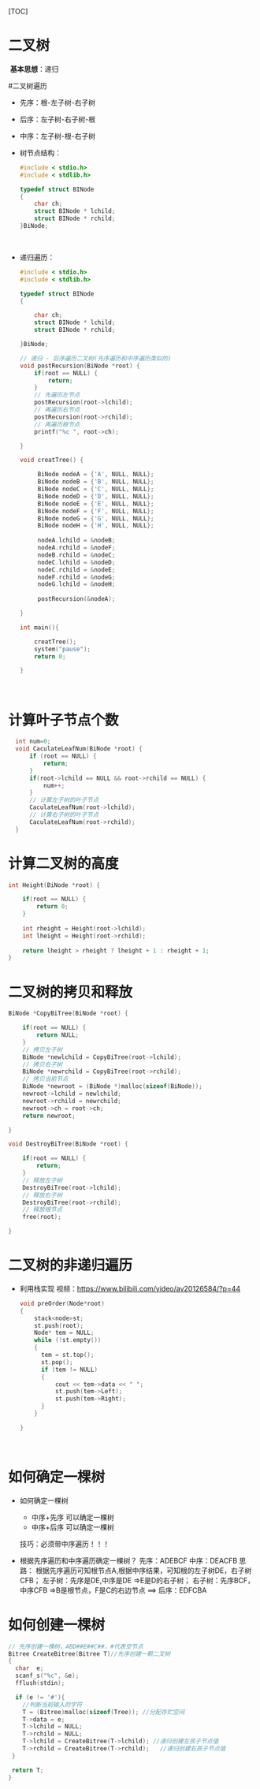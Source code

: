 [TOC]

# 二叉树

​	**基本思想**：递归



#二叉树遍历
* 先序：根-左子树-右子树

* 后序：左子树-右子树-根

* 中序：左子树-根-右子树

* 树节点结构：

  ```c++
  #include < stdio.h>
  #include < stdlib.h>

  typedef struct BINode
  {
      char ch;
      struct BINode * lchild;
      struct BINode * rchild;    
  }BiNode;
  ```

  ​

* 递归遍历：

  ```c++
  #include < stdio.h>
  #include < stdlib.h>

  typedef struct BINode
  {

      char ch;
      struct BINode * lchild;
      struct BINode * rchild;    

  }BiNode;

  // 递归 - 后序遍历二叉树(先序遍历和中序遍历类似的)
  void postRecursion(BiNode *root) {
      if(root == NULL) {
          return;
      }
      // 先遍历左节点
      postRecursion(root->lchild);
      // 再遍历右节点
      postRecursion(root->rchild);
      // 再遍历根节点
      printf("%c ", root->ch);

  }

  void creatTree() {

       BiNode nodeA = {'A', NULL, NULL};
       BiNode nodeB = {'B', NULL, NULL};
       BiNode nodeC = {'C', NULL, NULL};
       BiNode nodeD = {'D', NULL, NULL};
       BiNode nodeE = {'E', NULL, NULL};
       BiNode nodeF = {'F', NULL, NULL};
       BiNode nodeG = {'G', NULL, NULL};
       BiNode nodeH = {'H', NULL, NULL};
      
       nodeA.lchild = &nodeB;
       nodeA.rchild = &nodeF;
       nodeB.rchild = &nodeC;
       nodeC.lchild = &nodeD;
       nodeC.rchild = &nodeE;
       nodeF.rchild = &nodeG;
       nodeG.lchild = &nodeH;
       
       postRecursion(&nodeA);  

  }

  int main(){

      creatTree();
      system("pause");
      return 0;

  }
  ```

  ​

# 计算叶子节点个数
```c++
  int num=0;
  void CaculateLeafNum(BiNode *root) {
      if (root == NULL) {
          return;
      }
      if(root->lchild == NULL && root->rchild == NULL) {
          num++;
      }
      // 计算左子树的叶子节点
      CaculateLeafNum(root->lchild);
      // 计算右子树的叶子节点
      CaculateLeafNum(root->rchild);
  }
```



# 计算二叉树的高度
```c++
int Height(BiNode *root) {

    if(root == NULL) {
        return 0;
    }
    
    int rheight = Height(root->lchild);
    int lheight = Height(root->rchild);
    
    return lheight > rheight ? lheight + 1 : rheight + 1;
}
```



# 二叉树的拷贝和释放

```c++
BiNode *CopyBiTree(BiNode *root) {

    if(root == NULL) {
        return NULL;
    }
    // 拷贝左子树
    BiNode *newlchild = CopyBiTree(root->lchild);
    // 拷贝右子树
    BiNode *newrchild = CopyBiTree(root->rchild);
    // 拷贝当前节点
    BiNode *newroot = (BiNode *)malloc(sizeof(BiNode));
    newroot->lchild = newlchild;
    newroot->rchild = newrchild;
    newroot->ch = root->ch;
    return newroot;

}

void DestroyBiTree(BiNode *root) {

    if(root == NULL) {
        return;
    }
    // 释放左子树
    DestroyBiTree(root->lchild);
    // 释放右子树
    DestroyBiTree(root->rchild);
    // 释放根节点
    free(root);

}
```



# 二叉树的非递归遍历

* 利用栈实现
  视频：https://www.bilibili.com/video/av20126584/?p=44

  ```c++
  void preOrder(Node*root)
  {
      stack<node>st;
      st.push(root);
      Node* tem = NULL;
      while (!st.empty())
      {
      	tem = st.top();
      	st.pop();
      	if (tem != NULL)
      	{
      		cout << tem->data << " ";
      		st.push(tem->Left);
      		st.push(tem->Right);
      	}
      }

  }
  ```

  ​


# 如何确定一棵树
* 如何确定一棵树

  * 中序+先序 可以确定一棵树
  * 中序+后序 可以确定一棵树

  技巧：必须带中序遍历！！！

* 根据先序遍历和中序遍历确定一棵树？
  先序：ADEBCF
  中序：DEACFB
  思路：
  根据先序遍历可知根节点A,根据中序结果，可知根的左子树DE，右子树CFB；
  左子树：先序是DE,中序是DE =>E是D的右子树；
  右子树：先序BCF，中序CFB =>B是根节点，F是C的右边节点
  ==> 后序：EDFCBA


# 如何创建一棵树
```c++
// 先序创建一棵树，ABD##E##C##，#代表空节点
Bitree CreateBitree(Bitree T)//先序创建一颗二叉树
{
  char  e;
  scanf_s("%c", &e);
  fflush(stdin);

  if (e != '#'){
    //判断当前输入的字符
    T = (Bitree)malloc(sizeof(Tree)); //分配存贮空间
    T->data = e;
    T->lchild = NULL;
    T->rchild = NULL;
    T->lchild = CreateBitree(T->lchild); //递归创建左孩子节点值
    T->rchild = CreateBitree(T->rchild);   //递归创建右孩子节点值
 }

 return T;
}
```

